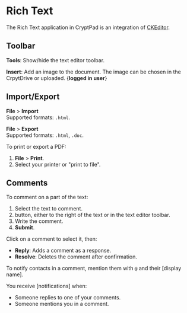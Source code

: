 # Rich Text

The Rich Text application in CryptPad is an integration of [CKEditor](https://ckeditor.com/).

## Toolbar

<i class="fa fa-wrench"></i> **Tools**: Show/hide the text editor toolbar. 

<i class="fa fa-picture-o"></i> **Insert**: Add an image to the document. The image can be chosen in the CrpytDrive or uploaded. {**logged in user**}

## Import/Export

<i class="fa fa-file-o"></i> **File** > <i class="fa fa-upload"></i> **Import**  
Supported formats: `.html`.

<i class="fa fa-file-o"></i> **File** > <i class="fa fa-download"></i> **Export**   
Supported formats: `.html`, `.doc`.

To print or export a PDF:

1. <i class="fa fa-file-o"></i> **File** > <i class="fa fa-print"></i> **Print**.
1. Select your printer or "print to file".

## Comments

To comment on a part of the text: 

1. Select the text to comment.
1. <i class="fa fa-comment"></i> button, either to the right of the text or in the text editor toolbar.
1. Write the comment. 
1. <i class="fa fa-send-o"></i> **Submit**.

Click on a comment to select it, then: 
- <i class="fa fa-reply"></i> **Reply**: Adds a comment as a response.
- <i class="fa fa-check"></i> **Resolve**: Deletes the comment after confirmation.

To notify contacts in a comment, mention them with `@` and their [display name]. 

You receive [notifications] when:

- Someone replies to one of your comments.
- Someone mentions you in a comment. 
